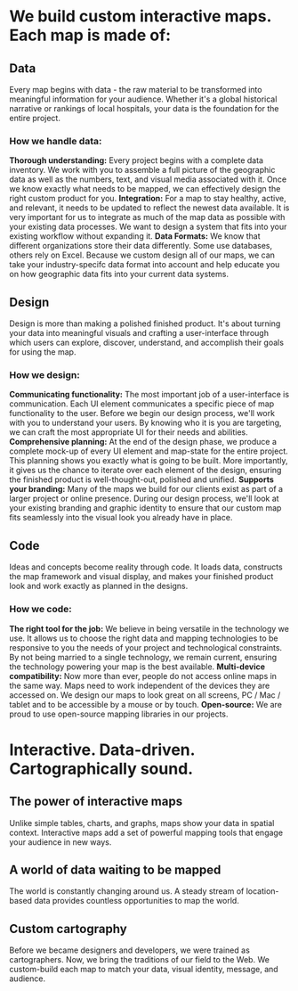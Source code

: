 # We build custom interactive maps. Each map is made of:

## Data
Every map begins with data - the raw material to be transformed into meaningful information for your audience. Whether it's a global historical narrative or rankings of local hospitals, your data is the foundation for the entire project.
### How we handle data:
**Thorough understanding:** Every project begins with a complete data inventory. We work with you to assemble a full picture of the geographic data as well as the numbers, text, and visual media associated with it. Once we know exactly what needs to be mapped, we can effectively design the right custom product for you.
**Integration:** For a map to stay healthy, active, and relevant, it needs to be updated to reflect the newest data available. It is very important for us to integrate as much of the map data as possible with your existing data processes. We want to design a system that fits into your existing workflow without expanding it.
**Data Formats:** We know that different organizations store their data differently. Some use databases, others rely on Excel. Because we custom design all of our maps, we can take your industry-specifc data format into account and help educate you on how geographic data fits into your current data systems.

## Design
Design is more than making a polished finished product. It's about turning your data into meaningful visuals and crafting a user-interface through which users can explore, discover, understand, and accomplish their goals for using the map.
### How we design:
**Communicating functionality:** The most important job of a user-interface is communication. Each UI element communicates a specific piece of map functionality to the user. Before we begin our design process, we'll work with you to understand your users. By knowing who it is you are targeting, we can craft the most appropriate UI for their needs and abilities.
**Comprehensive planning:** At the end of the design phase, we produce a complete mock-up of every UI element and map-state for the entire project. This planning shows you exactly what is going to be built. More importantly, it gives us the chance to iterate over each element of the design, ensuring the finished product is well-thought-out, polished and unified.
**Supports your branding:** Many of the maps we build for our clients exist as part of a larger project or online presence. During our design process, we'll look at your existing branding and graphic identity to ensure that our custom map fits seamlessly into the visual look you already have in place.

## Code
Ideas and concepts become reality through code. It loads data, constructs the map framework and visual display, and makes your finished product look and work exactly as planned in the designs.
### How we code:
**The right tool for the job:** We believe in being versatile in the technology we use. It allows us to choose the right data and mapping technologies to be responsive to you the needs of your project and technological constraints. By not being married to a single technology, we remain current, ensuring the technology powering your map is the best available.
**Multi-device compatibility:** Now more than ever, people do not access online maps in the same way. Maps need to work independent of the devices they are accessed on. We design our maps to look great on all screens, PC / Mac / tablet and to be accessible by a mouse or by touch.
**Open-source:** We are proud to use open-source mapping libraries in our projects.

# Interactive. Data-driven. Cartographically sound.

## The power of interactive maps
Unlike simple tables, charts, and graphs, maps show your data in spatial context. Interactive maps add a set of powerful mapping tools that engage your audience in new ways.

## A world of data waiting to be mapped
The world is constantly changing around us. A steady stream of location-based data provides countless opportunities to map the world.

## Custom cartography
Before we became designers and developers, we were trained as cartographers. Now, we bring the traditions of our field to the Web. We custom-build each map to match your data, visual identity, message, and audience.